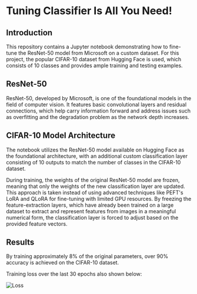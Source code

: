 # Tuning Classifier Is All You Need!

## Introduction
This repository contains a Jupyter notebook demonstrating how to fine-tune the ResNet-50 model from Microsoft on a custom dataset. For this project, the popular CIFAR-10 dataset from Hugging Face is used, which consists of 10 classes and provides ample training and testing examples.

## ResNet-50
ResNet-50, developed by Microsoft, is one of the foundational models in the field of computer vision. It features basic convolutional layers and residual connections, which help carry information forward and address issues such as overfitting and the degradation problem as the network depth increases.

## CIFAR-10 Model Architecture
The notebook utilizes the ResNet-50 model available on Hugging Face as the foundational architecture, with an additional custom classification layer consisting of 10 outputs to match the number of classes in the CIFAR-10 dataset.

During training, the weights of the original ResNet-50 model are frozen, meaning that only the weights of the new classification layer are updated. This approach is taken instead of using advanced techniques like PEFT's LoRA and QLoRA for fine-tuning with limited GPU resources. By freezing the feature-extraction layers, which have already been trained on a large dataset to extract and represent features from images in a meaningful numerical form, the classification layer is forced to adjust based on the provided feature vectors.

## Results
By training approximately 8% of the original parameters, over 90% accuracy is achieved on the CIFAR-10 dataset.

Training loss over the last 30 epochs also shown below:

![Loss](https://github.com/hamza-dev-12/Tuning-Classifier-Is-ALL-You-Need.git/main/loss.png)